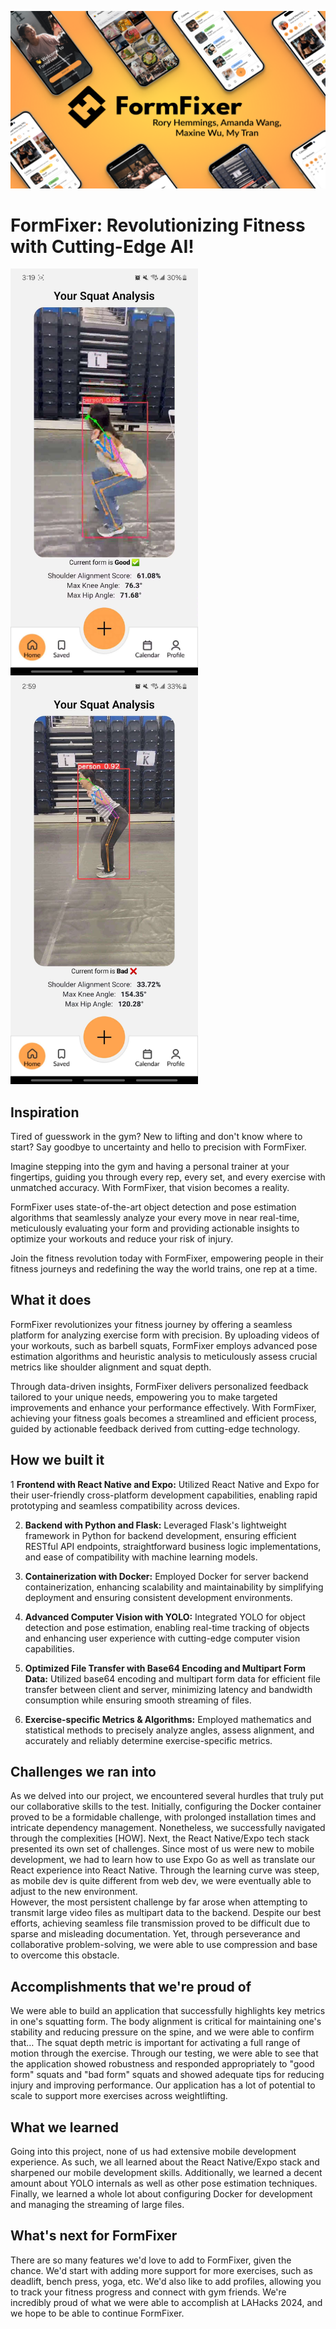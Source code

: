 ![Banner](res/banner.png)

# FormFixer: Revolutionizing Fitness with Cutting-Edge AI!

<img src="res/squat_good.jpg" width=300> <img src="res/squat_bad.jpg" width=300>

## Inspiration

Tired of guesswork in the gym? New to lifting and don't know where to start? Say goodbye to uncertainty and hello to precision with FormFixer.

Imagine stepping into the gym and having a personal trainer at your fingertips, guiding you through every rep, every set, and every exercise with unmatched accuracy. With FormFixer, that vision becomes a reality.

FormFixer uses state-of-the-art object detection and pose estimation algorithms that seamlessly analyze your every move in near real-time, meticulously evaluating your form and providing actionable insights to optimize your workouts and reduce your risk of injury.

Join the fitness revolution today with FormFixer, empowering people in their fitness journeys and redefining the way the world trains, one rep at a time.

## What it does

FormFixer revolutionizes your fitness journey by offering a seamless platform for analyzing exercise form with precision. By uploading videos of your workouts, such as barbell squats, FormFixer employs advanced pose estimation algorithms and heuristic analysis to meticulously assess crucial metrics like shoulder alignment and squat depth.

Through data-driven insights, FormFixer delivers personalized feedback tailored to your unique needs, empowering you to make targeted improvements and enhance your performance effectively. With FormFixer, achieving your fitness goals becomes a streamlined and efficient process, guided by actionable feedback derived from cutting-edge technology.

## How we built it

1 **Frontend with React Native and Expo:** Utilized React Native and Expo for their user-friendly cross-platform development capabilities, enabling rapid prototyping and seamless compatibility across devices.

2. **Backend with Python and Flask:** Leveraged Flask's lightweight framework in Python for backend development, ensuring efficient RESTful API endpoints, straightforward business logic implementations, and ease of compatibility with machine learning models.

3. **Containerization with Docker:** Employed Docker for server backend containerization, enhancing scalability and maintainability by simplifying deployment and ensuring consistent development environments.

4. **Advanced Computer Vision with YOLO:** Integrated YOLO for object detection and pose estimation, enabling real-time tracking of objects and enhancing user experience with cutting-edge computer vision capabilities.

5. **Optimized File Transfer with Base64 Encoding and Multipart Form Data:** Utilized base64 encoding and multipart form data for efficient file transfer between client and server, minimizing latency and bandwidth consumption while ensuring smooth streaming of files.

6. **Exercise-specific Metrics & Algorithms:** Employed mathematics and statistical methods to precisely analyze angles, assess alignment, and accurately and reliably determine exercise-specific metrics.

## Challenges we ran into

As we delved into our project, we encountered several hurdles that truly put our collaborative skills to the test. Initially, configuring the Docker container proved to be a formidable challenge, with prolonged installation times and intricate dependency management. Nonetheless, we successfully navigated through the complexities [HOW].
Next, the React Native/Expo tech stack presented its own set of challenges. Since most of us were new to mobile development, we had to learn how to use Expo Go as well as translate our React experience into React Native. Through the learning curve was steep, as mobile dev is quite different from web dev, we were eventually able to adjust to the new environment.  
However, the most persistent challenge by far arose when attempting to transmit large video files as multipart data to the backend. Despite our best efforts, achieving seamless file transmission proved to be difficult due to sparse and misleading documentation. Yet, through perseverance and collaborative problem-solving, we were able to use compression and base to overcome this obstacle.

## Accomplishments that we're proud of
We were able to build an application that successfully highlights key metrics in one's squatting form. The body alignment is critical for maintaining one's stability and reducing pressure on the spine, and we were able to confirm that… The squat depth metric is important for activating a full range of motion through the exercise. Through our testing, we were able to see that the application showed robustness and responded appropriately to "good form" squats and "bad form" squats and showed adequate tips for reducing injury and improving performance. Our application has a lot of potential to scale to support more exercises across weightlifting. 

## What we learned

Going into this project, none of us had extensive mobile development experience. As such, we all learned about the React Native/Expo stack and sharpened our mobile development skills. Additionally, we learned a decent amount about YOLO internals as well as other pose estimation techniques. Finally, we learned a whole lot about configuring Docker for development and managing the streaming of large files.

## What's next for FormFixer

There are so many features we'd love to add to FormFixer, given the chance. We'd start with adding more support for more exercises, such as deadlift, bench press, yoga, etc. We'd also like to add profiles, allowing you to track your fitness progress and connect with gym friends. We're incredibly proud of what we were able to accomplish at LAHacks 2024, and we hope to be able to continue FormFixer.
